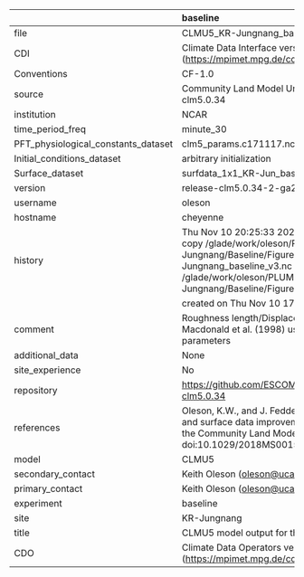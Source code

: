 |                                     | baseline                                                                                                                                                                                                                        |
|:------------------------------------|:--------------------------------------------------------------------------------------------------------------------------------------------------------------------------------------------------------------------------------|
| file                                | CLMU5_KR-Jungnang_baseline_v3.nc                                                                                                                                                                                                |
| CDI                                 | Climate Data Interface version 1.9.9 (https://mpimet.mpg.de/cdi)                                                                                                                                                                |
| Conventions                         | CF-1.0                                                                                                                                                                                                                          |
| source                              | Community Land Model Urban version 5 - release-clm5.0.34                                                                                                                                                                        |
| institution                         | NCAR                                                                                                                                                                                                                            |
| time_period_freq                    | minute_30                                                                                                                                                                                                                       |
| PFT_physiological_constants_dataset | clm5_params.c171117.nc                                                                                                                                                                                                          |
| Initial_conditions_dataset          | arbitrary initialization                                                                                                                                                                                                        |
| Surface_dataset                     | surfdata_1x1_KR-Jun_baseline_simyr2000_c210525.nc                                                                                                                                                                               |
| version                             | release-clm5.0.34-2-ga2989b04                                                                                                                                                                                                   |
| username                            | oleson                                                                                                                                                                                                                          |
| hostname                            | cheyenne                                                                                                                                                                                                                        |
| history                             | Thu Nov 10 20:25:33 2022: cdo -f nc4 -z zip -b F32 copy /glade/work/oleson/PLUMBER/PLUMBER/KR-Jungnang/Baseline/Figure5/CLMU5_KR-Jungnang_baseline_v3.nc /glade/work/oleson/PLUMBER/PLUMBER/KR-Jungnang/Baseline/Figure5/tmp.nc |
|                                     | created on Thu Nov 10 17:30:55 MST 2022                                                                                                                                                                                         |
| comment                             | Roughness length/Displacement height derived from Macdonald et al. (1998) using provided baseline input parameters                                                                                                              |
| additional_data                     | None                                                                                                                                                                                                                            |
| site_experience                     | No                                                                                                                                                                                                                              |
| repository                          | https://github.com/ESCOMP/CTSM/releases/tag/release-clm5.0.34                                                                                                                                                                   |
| references                          | Oleson, K.W., and J. Feddema, 2019: Parameterization and surface data improvements and new capabilities for the Community Land Model Urban (CLMU), JAMES, 11, doi:10.1029/2018MS001586.                                         |
| model                               | CLMU5                                                                                                                                                                                                                           |
| secondary_contact                   | Keith Oleson (oleson@ucar.edu)                                                                                                                                                                                                  |
| primary_contact                     | Keith Oleson (oleson@ucar.edu)                                                                                                                                                                                                  |
| experiment                          | baseline                                                                                                                                                                                                                        |
| site                                | KR-Jungnang                                                                                                                                                                                                                     |
| title                               | CLMU5 model output for the Urban-PLUMBER project                                                                                                                                                                                |
| CDO                                 | Climate Data Operators version 1.9.9 (https://mpimet.mpg.de/cdo)                                                                                                                                                                |

